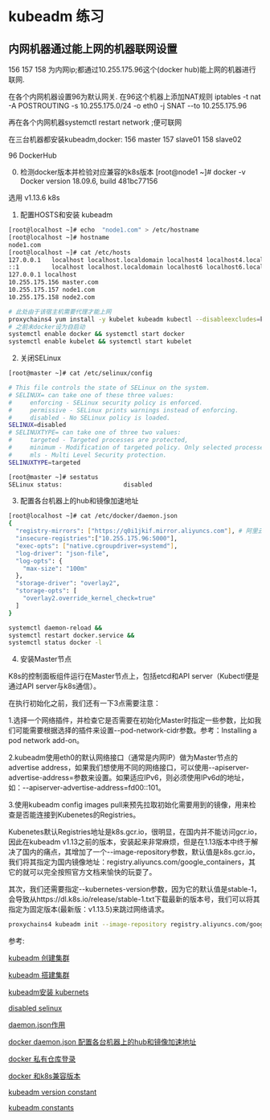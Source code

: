 # kubeadm 练习

## 内网机器通过能上网的机器联网设置
156
157
158
为内网ip;都通过10.255.175.96这个(docker hub)能上网的机器进行联网.

在各个内网机器设置96为默认网关.
在96这个机器上添加NAT规则
iptables -t nat -A POSTROUTING  -s 10.255.175.0/24 -o eth0 -j SNAT --to 10.255.175.96

再在各个内网机器systemctl restart network ;便可联网

在三台机器都安装kubeadm,docker:
156 master
157 slave01
158 slave02

96  DockerHub

0. 检测docker版本并检验对应兼容的k8s版本 
[root@node1 ~]# docker -v
Docker version 18.09.6, build 481bc77156

选用 v1.13.6 k8s

1. 配置HOSTS和安装 kubeadm

```sh
[root@localhost ~]# echo  "node1.com" > /etc/hostname
[root@localhost ~]# hostname
node1.com
[root@localhost ~]# cat /etc/hosts
127.0.0.1   localhost localhost.localdomain localhost4 localhost4.localdomain4
::1         localhost localhost.localdomain localhost6 localhost6.localdomain6
127.0.0.1 localhost
10.255.175.156 master.com
10.255.175.157 node1.com
10.255.175.158 node2.com

# 此处由于该宿主机需要代理才能上网
proxychains4 yum install -y kubelet kubeadm kubectl --disableexcludes=kubernetes
# 之前未docker设为自启动
systemctl enable docker && systemctl start docker
systemctl enable kubelet && systemctl start kubelet
```

2. 关闭SELinux
```sh
[root@master ~]# cat /etc/selinux/config

# This file controls the state of SELinux on the system.
# SELINUX= can take one of these three values:
#     enforcing - SELinux security policy is enforced.
#     permissive - SELinux prints warnings instead of enforcing.
#     disabled - No SELinux policy is loaded.
SELINUX=disabled
# SELINUXTYPE= can take one of three two values:
#     targeted - Targeted processes are protected,
#     minimum - Modification of targeted policy. Only selected processes are protected.
#     mls - Multi Level Security protection.
SELINUXTYPE=targeted

[root@master ~]# sestatus
SELinux status:                 disabled
```

3. 配置各台机器上的hub和镜像加速地址
```sh
[root@localhost ~]# cat /etc/docker/daemon.json 
{
  "registry-mirrors": ["https://q0i1jkif.mirror.aliyuncs.com"], # 阿里云加速地址
  "insecure-registries":["10.255.175.96:5000"],
  "exec-opts": ["native.cgroupdriver=systemd"],
  "log-driver": "json-file",
  "log-opts": {
    "max-size": "100m"
  },
  "storage-driver": "overlay2",
  "storage-opts": [
    "overlay2.override_kernel_check=true"
  ]
}

systemctl daemon-reload &&
systemctl restart docker.service &&
systemctl status docker -l
```


4. 安装Master节点

K8s的控制面板组件运行在Master节点上，包括etcd和API server（Kubectl便是通过API server与k8s通信）。

在执行初始化之前，我们还有一下3点需要注意：

1.选择一个网络插件，并检查它是否需要在初始化Master时指定一些参数，比如我们可能需要根据选择的插件来设置--pod-network-cidr参数。参考：Installing a pod network add-on。

2.kubeadm使用eth0的默认网络接口（通常是内网IP）做为Master节点的advertise address，如果我们想使用不同的网络接口，可以使用--apiserver-advertise-address=<ip-address>参数来设置。如果适应IPv6，则必须使用IPv6d的地址，如：--apiserver-advertise-address=fd00::101。

3.使用kubeadm config images pull来预先拉取初始化需要用到的镜像，用来检查是否能连接到Kubenetes的Registries。

Kubenetes默认Registries地址是k8s.gcr.io，很明显，在国内并不能访问gcr.io，因此在kubeadm v1.13之前的版本，安装起来非常麻烦，但是在1.13版本中终于解决了国内的痛点，其增加了一个--image-repository参数，默认值是k8s.gcr.io，我们将其指定为国内镜像地址：registry.aliyuncs.com/google_containers，其它的就可以完全按照官方文档来愉快的玩耍了。

其次，我们还需要指定--kubernetes-version参数，因为它的默认值是stable-1，会导致从https://dl.k8s.io/release/stable-1.txt下载最新的版本号，我们可以将其指定为固定版本(最新版：v1.13.5)来跳过网络请求。

```sh
proxychains4 kubeadm init --image-repository registry.aliyuncs.com/google_containers --kubernetes-version v1.14.1 --pod-network-cidr=192.168.0.0/16
```

参考:

[kubeadm 创建集群](https://www.cnblogs.com/RainingNight/p/using-kubeadm-to-create-a-cluster-1-13.html)

[kubeadm 搭建集群](https://mritd.me/2016/10/29/set-up-kubernetes-cluster-by-kubeadm/)

[kubeadm安装 kubernets](https://www.cnblogs.com/cocowool/p/kubeadm_install_kubernetes.html)

[disabled selinux](https://howto.lintel.in/enable-disable-selinux-centos/)

[daemon.json作用](https://blog.csdn.net/u013948858/article/details/79974796)

[docker daemon.json 配置各台机器上的hub和镜像加速地址](https://blog.csdn.net/kozazyh/article/details/79795559)

[docker 私有仓库登录](https://segmentfault.com/a/1190000012175537)

[docker 和k8s兼容版本](https://github.com/kubernetes/kubernetes/blob/master/CHANGELOG-1.13.md#downloads-for-v1136)

[kubeadm version constant](https://godoc.org/k8s.io/kubernetes/cmd/kubeadm/app/constants)

[kubeadm constants](https://github.com/kubernetes/kubernetes/blob/master/cmd/kubeadm/app/constants/constants.go)
